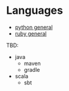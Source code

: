 # Languages

* [python general](./python_gen.md)
* [ruby general](./ruby_gen.md)

TBD: 
*  java
    * maven
    * gradle
* scala
    * sbt
    

